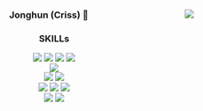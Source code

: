 
<div align="center">
  
<!--   <img align="right" src="https://github-readme-stats.vercel.app/api/top-langs/?username=jeongum&layout=compact&hide=javascript,css,scss&theme=dracula&langs_count=8"/> -->
  <img align="right" src="https://github-readme-stats.vercel.app/api/top-langs/?username=simpl-ify&theme=dracula&langs_count=8"/>
  
  ### Jonghun (Criss) 👋
  
  ### SKILLs 
  <img src="https://img.shields.io/badge/-JAVA-007396?logo=simpleicons_Java&logoColor=white"> 
  <img src="https://img.shields.io/badge/-Kotlin-031396?logo=Kotlin&logoColor=white"> 
  <img src="https://img.shields.io/badge/-Spring Boot-6DB33F?logo=SpringBoot&logoColor=white"/>
  <img src="https://img.shields.io/badge/-Gradle-02303A?logo=Gradle"/>
  <br>
  <img src="https://img.shields.io/badge/Python-3776AB?logo=Python&logoColor=white"/> 
  <br>
  <img src="https://img.shields.io/badge/MySQL-4479A1?logo=MySQL&logoColor=white"/> 
  <img src="https://img.shields.io/badge/MariaDB-003545?logo=MariaDB&logoColor=white"/> 
  <br>
  <img src="https://img.shields.io/badge/Amazon AWS-232F3E?logo=Amazon AWS&logoColor=white"/> 
  <img src="https://img.shields.io/badge/Ubuntu-E95420?logo=Ubuntu&logoColor=white"/> 
  <img src="https://img.shields.io/badge/NGINX-009639?logo=NGINX&logoColor=white"/>
  <br>
  <img src="https://img.shields.io/badge/Kubernetes-326CE5?logo=Kubernetes&logoColor=white"/> 
  <img src="https://img.shields.io/badge/Docker-2496ED?logo=Docker&logoColor=white"/> 
  <br>
</div>



<!--
**simpl-ify/simpl-ify** is a ✨ _special_ ✨ repository because its `README.md` (this file) appears on your GitHub profile.

Here are some ideas to get you started:

- 🔭 I’m currently working on ...
- 🌱 I’m currently learning ...
- 👯 I’m looking to collaborate on ...
- 🤔 I’m looking for help with ...
- 💬 Ask me about ...
- 📫 How to reach me: ...
- 😄 Pronouns: ...
- ⚡ Fun fact: ...
-->
